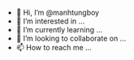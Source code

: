 - 👋 Hi, I’m @manhtungboy
- 👀 I’m interested in ...
- 🌱 I’m currently learning ...
- 💞️ I’m looking to collaborate on ...
- 📫 How to reach me ...

<!---
manhtungboy/manhtungboy is a ✨ special ✨ repository because its `README.md` (this file) appears on your GitHub profile.
You can click the Preview link to take a look at your changes.
--->
